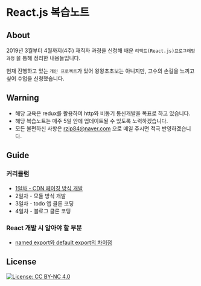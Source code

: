 # React.js 복습노트


## About

2019년 3월부터 4월까지(4주) 재직자 과정을 신청해 배운 `리액트(React.js)프로그래밍과정` 을 통해 정리한 내용들입니다.<br>

현재 진행하고 있는 `개인 프로젝트`가 있어 왕왕초초보는 아니지만, 고수의 손길을 느끼고 싶어 수업을 신청했습니다.<br>


## Warning
- 해당 교육은 redux를 활용하여 http와 비동기 통신개발을 목표로 하고 있습니다.<br>
- 해당 복습노트는 매주 5일 안에 업데이트될 수 있도록 노력하겠습니다. 
- 모든 불편하신 사항은 rzip84@naver.com 으로 메일 주시면 적극 반영하겠습니다.   

## Guide

### 커리큘럼

- [ 1일차 - CDN 페이징 방식 개발 ](https://github.com/meteopark/edu-react/blob/master/guide/1일차.md) 
- 2일차 - 모듈 방식 개발 
- 3일차 - todo 앱 클론 코딩
- 4일차 - 블로그 클론 코딩

### React 개발 시 알아야 할 부분
- [named export와 default export의 차이점](https://github.com/meteopark/edu-react/blob/master/guide/2019-04-01-named_export와default_export차이점.md)

## License
[![License: CC BY-NC 4.0](https://img.shields.io/badge/License-CC%20BY--NC%204.0-lightgrey.svg)](https://creativecommons.org/licenses/by-nc/4.0/)

